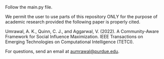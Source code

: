 Follow the main.py file.


We permit the user to use parts of this repository ONLY for the purpose of academic research provided the following paper is properly cited.


Umrawal, A. K., Quinn, C. J., and Aggarwal, V.  (2022). A Community-Aware Framework for Social Influence Maximization. IEEE Transactions on Emerging Technologies on Computational Intelligence (TETCI).


For questions, send an email at aumrawal@purdue.edu.
